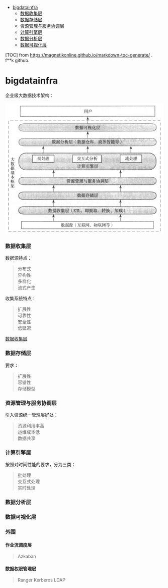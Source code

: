 - [bigdatainfra](#bigdatainfra)
	- [数据收集层](#数据收集层)
	- [数据存储层](#数据存储层)
	- [资源管理与服务协调层](#资源管理与服务协调层)
	- [计算引擎层](#计算引擎层)
	- [数据分析层](#数据分析层)
	- [数据可视化层](#数据可视化层)

[TOC] from https://magnetikonline.github.io/markdown-toc-generate/ .  
f**k github.  

# bigdatainfra

企业级大数据技术架构：

![企业级大数据技术体系](./img/img01.png)  

### 数据收集层

数据源特点：  
> 分布式  
> 异构性  
> 多样化  
> 流式产生  

收集系统特点：  
> 扩展性  
> 可靠性  
> 安全性  
> 低延迟  

[数据收集层](./post/bigdatainfa01.md)

### 数据存储层

要求：  
> 扩展性  
> 容错性  
> 存储模型  

### 资源管理与服务协调层

引入资源统一管理层好处：  
> 资源利用率高  
> 运维成本低  
> 数据共享  

### 计算引擎层

按照对时间性能的要求，分为三类：  
> 批处理  
> 交互式处理  
> 实时处理  

### 数据分析层

### 数据可视化层

### 外围

#### 作业流调度层
> Azkaban

#### 数据权限管理层
> Ranger
> Kerberos
> LDAP
